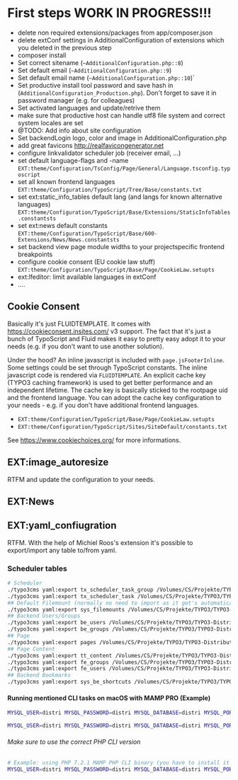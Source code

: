 # First steps WORK IN PROGRESS!!!

- delete non required extensions/packages from app/composer.json
- delete extConf settings in AdditionalConfiguration of extensions which you deleted in the previous step
- composer install
- Set correct sitename (`~AdditionalConfiguration.php::8`)
- Set default email (`~AdditionalConfiguration.php::9`)
- Set default email name (`~AdditionalConfiguration.php::10`)`
- Set productive install tool password and save hash in (`AdditionalConfiguration_Production.php`). Don't forget to save it in password manager (e.g. for colleagues)
- Set activated languages and update/retrive them
- make sure that productive host can handle utf8 file system and correct system locales are set
- @TODO: Add info about site configuration
- Set backendLogin logo, color and image in AdditionalConfiguration.php
- add great favicons http://realfavicongenerator.net
- configure linkvalidator scheduler job (receiver email, ...)
- set default language-flags and -name `EXT:theme/Configuration/TsConfig/Page/General/Language.tsconfig.typoscript`
- set all known frontend languages `EXT:theme/Configuration/TypoScript/Tree/Base/constants.txt`
- set ext:static_info_tables default lang (and langs for known alternative languages) `EXT:theme/Configuration/TypoScript/Base/Extensions/StaticInfoTables.constantsts`
- set ext:news default constants `EXT:theme/Configuration/TypoScript/Base/600-Extensions/News/News.constantsts`
- set backend view page module widths to your projectspecific frontend breakpoints
- configure cookie consent (EU cookie law stuff) `EXT:theme/Configuration/TypoScript/Base/Page/CookieLaw.setupts`
- ext:lfeditor: limit available languages in extConf
- ....

## Cookie Consent

Basically it's just FLUIDTEMPLATE. It comes with https://cookieconsent.insites.com/ v3 support. The fact that it's just a bunch of TypoScript and Fluid makes it easy to pretty easy adopt it to your needs (e.g. if you don't want to use another solution).

Under the hood? An inline javascript is included with `page.jsFooterInline`. Some settings could be set through TypoScript constants. The inline javascript code is rendered via `FLUIDTEMPLATE`. An explicit cache key (TYPO3 caching framework) is used to get better performance and an independent lifetime. The cache key is basically sticked to the rootpage uid and the frontend language. You can adopt the cache key configuration to your needs - e.g. if you don't have additional frontend languages.


- `EXT:theme/Configuration/TypoScript/Base/Page/CookieLaw.setupts`
- `EXT:theme/Configuration/TypoScript/Sites/SiteDefault/constants.txt`

See https://www.cookiechoices.org/ for more informations.

## EXT:image_autoresize

RTFM and update the configuration to your needs.

## EXT:News

## EXT:yaml_confiugration

RTFM. With the help of Michiel Roos's extension it's possible to export/import
any table to/from yaml.


### Scheduler tables
```bash
# Scheduler
./typo3cms yaml:export tx_scheduler_task_group /Volumes/CS/Projekte/TYPO3/TYPO3-Distribution/TYPO3-Distribution/app/YamlConfiguration/tx_scheduler_task_group.yaml --force-override
./typo3cms yaml:export tx_scheduler_task /Volumes/CS/Projekte/TYPO3/TYPO3-Distribution/TYPO3-Distribution/app/YamlConfiguration/tx_scheduler_task.yaml
## Default Filemount (normally no need to import as it get's automatically created when installing TYPO3
./typo3cms yaml:export sys_filemounts /Volumes/CS/Projekte/TYPO3/TYPO3-Distribution/TYPO3-Distribution/app/YamlConfiguration/sys_filemounts.yaml
## Backend Users/Groups
./typo3cms yaml:export be_users /Volumes/CS/Projekte/TYPO3/TYPO3-Distribution/TYPO3-Distribution/app/YamlConfiguration/be_users.yaml --skip-columns=uid
./typo3cms yaml:export be_groups /Volumes/CS/Projekte/TYPO3/TYPO3-Distribution/TYPO3-Distribution/app/YamlConfiguration/be_groups.yaml
## Page
./typo3cms yaml:export pages /Volumes/CS/Projekte/TYPO3/TYPO3-Distribution/TYPO3-Distribution/app/YamlConfiguration/pages.yaml
## Page Content
./typo3cms yaml:export tt_content /Volumes/CS/Projekte/TYPO3/TYPO3-Distribution/TYPO3-Distribution/app/YamlConfiguration/tt_content.yaml
./typo3cms yaml:export fe_groups /Volumes/CS/Projekte/TYPO3/TYPO3-Distribution/TYPO3-Distribution/app/YamlConfiguration/fe_groups.yaml
./typo3cms yaml:export fe_users /Volumes/CS/Projekte/TYPO3/TYPO3-Distribution/TYPO3-Distribution/app/YamlConfiguration/fe_users.yaml
## Backend Bookmarks
./typo3cms yaml:export sys_be_shortcuts /Volumes/CS/Projekte/TYPO3/TYPO3-Distribution/TYPO3-Distribution/app/YamlConfiguration/sys_be_shortcuts.yaml --skip-columns=userid
```

#### Running mentioned CLI tasks on macOS with MAMP PRO (Example)

```bash
MYSQL_USER=distri MYSQL_PASSWORD=distri MYSQL_DATABASE=distri MYSQL_PORT=8889 TYPO3_CONTEXT=Development/Mamp /Applications/MAMP/bin/php/php7.1.12/bin/php ./typo3cms export:table ...

MYSQL_USER=distri MYSQL_PASSWORD=distri MYSQL_DATABASE=distri MYSQL_PORT=8889 TYPO3_CONTEXT=Development/Mamp /Applications/MAMP/bin/php/php7.2.8/bin/php ./typo3cms yaml:export
```

###### Make sure to use the correct PHP CLI version

```bash
# Example: using PHP 7.2.1 MAMP PHP CLI binary (you have to install it before via MAMP Pro GUI)
MYSQL_USER=distri MYSQL_PASSWORD=distri MYSQL_DATABASE=distri MYSQL_PORT=8889 TYPO3_CONTEXT=Development/Mamp /Applications/MAMP/bin/php/php7.2.1/bin/php ./typo3cms
```
